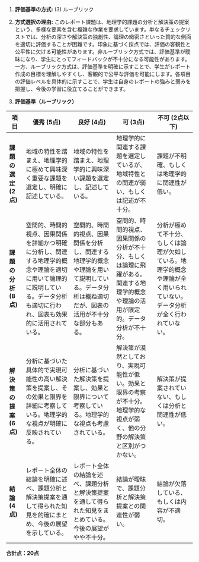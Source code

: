 1. **評価基準の方式:** (3) ルーブリック

2. **方式選択の理由:** このレポート課題は、地理学的課題の分析と解決策の提案という、多様な要素を含む複雑な作業を要求しています。単なるチェックリストでは、分析の深さや解決策の独創性、論理の緻密さといった質的な側面を適切に評価することが困難です。印象に基づく採点では、評価の客観性と公平性に欠ける可能性があります。非ルーブリック方式では、評価基準が曖昧になり、学生にとってフィードバックが不十分になる可能性があります。一方、ルーブリック方式は、評価基準を明確に示すことで、学生がレポート作成の目標を理解しやすくし、客観的で公平な評価を可能にします。各項目の評価レベルを具体的に示すことで、学生は自身のレポートの強みと弱みを把握し、今後の学習に役立てることができます。


3. **評価基準（ルーブリック）**

| 項目 | 優秀 (5点) | 良好 (4点) | 可 (3点) | 不可 (2点以下) |
|---|---|---|---|---|
| **課題の選定 (2点)** | 地域の特性を踏まえ、地理学的に極めて興味深く重要な課題を選定し、明確に記述している。 | 地域の特性を踏まえ、地理学的に興味深い課題を選定し、記述している。 | 地理学的に関連する課題を選定しているが、地域特性との関連が弱い、もしくは記述が不十分。 | 課題が不明確、もしくは地理学的に関連性が低い。 |
| **課題の分析 (8点)** | 空間的、時間的視点、因果関係を詳細かつ明確に分析し、関連する地理学的概念や理論を適切に用いて論理的に説明している。データ分析も適切に行われ、図表も効果的に活用されている。 | 空間的、時間的視点、因果関係を分析し、関連する地理学的概念や理論を用いて説明している。データ分析は概ね適切だが、図表の活用が不十分な部分もある。 | 空間的、時間的視点、因果関係の分析が不十分、もしくは論理に飛躍がある。関連する地理学的概念や理論の活用が限定的。データ分析が不十分。 | 分析が極めて不十分、もしくは論理が欠如している。地理学的概念や理論が全く用いられていない。データ分析が全く行われていない。 |
| **解決策の提案 (6点)** | 分析に基づいた具体的で実現可能性の高い解決策を提案し、その効果と限界を詳細に考察している。地理学的な視点が明確に反映されている。 | 分析に基づいた解決策を提案し、効果と限界について考察している。地理学的な視点も考慮されている。 | 解決策が漠然としており、実現可能性が低い。効果と限界の考察が不十分。地理学的な視点が弱く、他の分野の解決策と区別がつかない。 | 解決策が提案されていない、もしくは分析と関連性が低い。 |
| **結論 (4点)** | レポート全体の結論を明確に述べ、課題分析と解決策提案を通して得られた知見を的確にまとめ、今後の展望を示している。 | レポート全体の結論を述べ、課題分析と解決策提案を通して得られた知見をまとめている。今後の展望がやや不十分。 | 結論が曖昧で、課題分析と解決策提案との関連性が弱い。 | 結論が欠落している、もしくは内容が不適切。 |


**合計点：20点**
